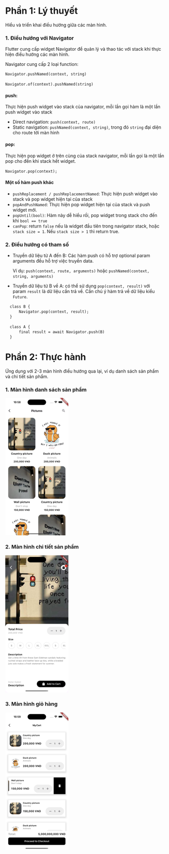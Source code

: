 # Phần 1: Lý thuyết

Hiểu và triển khai điều hướng giữa các màn hình.

### 1. Điều hướng với Navigator
Flutter cung cấp widget Navigator để quản lý và thao tác với stack khi thực hiện điều hướng các màn hình.

Navigator cung cấp 2 loại function:
```
Navigator.pushNamed(context, string)

Navigator.of(context).pushNamed(string)
```

#### push:
Thực hiện push widget vào stack của navigator, mỗi lần gọi hàm là một lần push widget vào stack
 - Direct navigation: `push(context, route)`
 - Static navigation: `pushNamed(context, string)`, trong đó `string` đại diện cho route tới màn hình

#### pop:
Thực hiện pop widget ở trên cùng của stack navigator, mỗi lần gọi là một lần pop cho đến khi stack hết widget.

`Navigator.pop(context);`

#### Một số hàm push khác
 - `pushReplacement / pushReplacementNamed`: Thực hiện push widget vào stack và pop widget hiện tại của stack
 - `popAndPushNamed`: Thực hiện pop widget hiện tại của stack và push widget mới.
 - `popUntil(bool)`: Hàm này dễ hiểu rồi, pop widget trong stack cho đến khi `bool == true`
 - `canPop`: return `false` nếu là widget đầu tiên trong navigator stack, hoặc `stack size = 1`. Nếu `stack size > 1` thì return true.


### 2. Điều hướng có tham số
- Truyền dữ liệu từ A đến B:
  Các hàm push có hỗ trợ optional param arguments đều hỗ trợ việc truyền data.
  
  Ví dụ: `push(context, route, arguments)` hoặc `pushNamed(context, string, arguments)`

- Truyền dữ liệu từ B về A: có thể sử dụng `pop(context, result)` với param `result` là dữ liệu cần trả về. Cần chú ý hàm trả về dữ liệu kiểu `Future`.
```
  class B {
      Navigator.pop(context, result);
  }
  
  class A {
      final result = await Navigator.push(B)
  }
```


# Phần 2: Thực hành

Ứng dụng với 2-3 màn hình điều hướng qua lại, ví dụ danh sách sản phẩm và chi tiết sản phẩm.

### 1. Màn hình danh sách sản phẩm
<img src="product_screen.png" width="200" />

### 2. Màn hình chi tiết sản phẩm
<img src="product_detail.png" width="200" />

### 3. Màn hình giỏ hàng
<img src="cart.png" width="200" />

